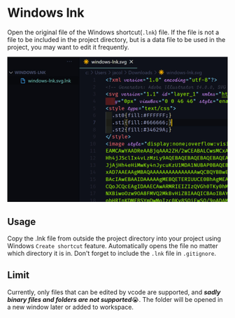 # Windows lnk
Open the original file of the Windows shortcut(`.lnk`) file. If the file is not a file to be included in the project directory, but is a data file to be used in the project, you may want to edit it frequently. 

![preivew](https://raw.githubusercontent.com/lowfront/vscode-windows-lnk/master/preview.jpg)

## Usage
Copy the .lnk file from outside the project directory into your project using Windows `Create shortcut` feature. Automatically opens the file no matter which directory it is in. Don't forget to include the `.lnk` file in `.gitignore`.

## Limit
Currently, only files that can be edited by vcode are supported, and ***sadly binary files and folders are not supported***😭. The folder will be opened in a new window later or added to workspace.